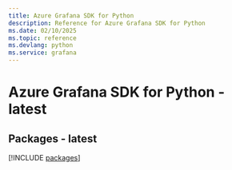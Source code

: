 ```yaml
---
title: Azure Grafana SDK for Python
description: Reference for Azure Grafana SDK for Python
ms.date: 02/10/2025
ms.topic: reference
ms.devlang: python
ms.service: grafana
---
```

# Azure Grafana SDK for Python - latest
## Packages - latest
[!INCLUDE [packages](grafana-index.md)]